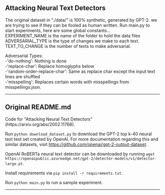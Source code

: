 ## Attacking Neural Text Detectors
The original dataset in "./data/" is 100% synthetic, generated by GPT-2. we are trying to see if they can be fooled as human written. Run main.py to start experiments, here are some global constants...<br>
EXPERIMENT_NAME is the name of the folder to hold the data files<br>
ADVERSARIAL_TYPE is the type of changes we make to each text.<br>
TEXT_TO_CHANGE is the number of texts to make adversarial.<br>

Adversarial Types:<br>
-'do-nothing': Nothing is done<br>
-'replace-char': Replace homoglyphs below<br>
-'random-order-replace-char': Same as replace char except the input text lines are shuffled<br>
-'misspelling': Replaces certain words with misspellings from misspellings.json.<br>

---
<h2>Original README.md</h2>
Code for "Attacking Neural Text Detectors" (https://arxiv.org/abs/2002.11768).

Run ``python download_dataset.py`` to download the GPT-2 top k-40 neural text test set created by OpenAI. For more documentation regarding this and similar datasets, visit https://github.com/openai/gpt-2-output-dataset.

OpenAI RoBERTa neural text detector can be downloaded by running ``wget https://openaipublic.azureedge.net/gpt-2/detector-models/v1/detector-large.pt``.

Install requirements via ``pip install -r requirements.txt``.

Run ``python main.py`` to run a sample experiment.

---

